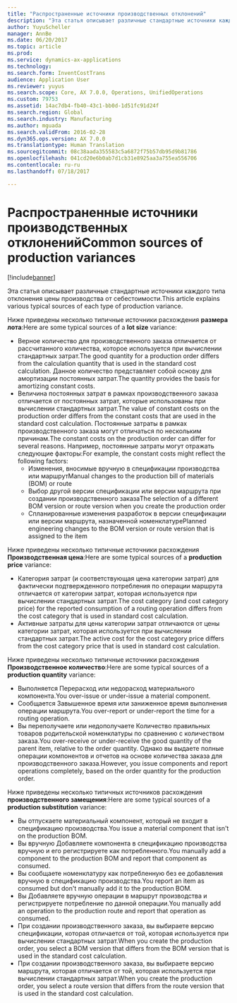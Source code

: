 ```yaml
---
title: "Распространенные источники производственных отклонений"
description: "Эта статья описывает различные стандартные источники каждого типа отклонения цены производства от себестоимости."
author: YuyuScheller
manager: AnnBe
ms.date: 06/20/2017
ms.topic: article
ms.prod: 
ms.service: dynamics-ax-applications
ms.technology: 
ms.search.form: InventCostTrans
audience: Application User
ms.reviewer: yuyus
ms.search.scope: Core, AX 7.0.0, Operations, UnifiedOperations
ms.custom: 79753
ms.assetid: 14ac7db4-fb40-43c1-bb0d-1d51fc91d24f
ms.search.region: Global
ms.search.industry: Manufacturing
ms.author: mguada
ms.search.validFrom: 2016-02-28
ms.dyn365.ops.version: AX 7.0.0
ms.translationtype: Human Translation
ms.sourcegitcommit: 08c38aada355583c5a6872f75b57db95d9b81786
ms.openlocfilehash: 041cd20e6b0ab7d1cb31e8925aa3a755ea556706
ms.contentlocale: ru-ru
ms.lasthandoff: 07/18/2017

---
```


# <a name="common-sources-of-production-variances"></a><span data-ttu-id="dcb61-103">Распространенные источники производственных отклонений</span><span class="sxs-lookup"><span data-stu-id="dcb61-103">Common sources of production variances</span></span>

[!include[banner](../includes/banner.md)]


<span data-ttu-id="dcb61-104">Эта статья описывает различные стандартные источники каждого типа отклонения цены производства от себестоимости.</span><span class="sxs-lookup"><span data-stu-id="dcb61-104">This article explains various typical sources of each type of production variance.</span></span> 

<span data-ttu-id="dcb61-105">Ниже приведены несколько типичные источники расхождения **размера лота**:</span><span class="sxs-lookup"><span data-stu-id="dcb61-105">Here are some typical sources of a **lot size** variance:</span></span>

-   <span data-ttu-id="dcb61-106">Верное количество для производственного заказа отличается от рассчитанного количества, которое используется при вычислении стандартных затрат.</span><span class="sxs-lookup"><span data-stu-id="dcb61-106">The good quantity for a production order differs from the calculation quantity that is used in the standard cost calculation.</span></span> <span data-ttu-id="dcb61-107">Данное количество представляет собой основу для амортизации постоянных затрат.</span><span class="sxs-lookup"><span data-stu-id="dcb61-107">The quantity provides the basis for amortizing constant costs.</span></span>
-   <span data-ttu-id="dcb61-108">Величина постоянных затрат в рамках производственного заказа отличается от постоянных затрат, которые использованы при вычислении стандартных затрат.</span><span class="sxs-lookup"><span data-stu-id="dcb61-108">The value of constant costs on the production order differs from the constant costs that are used in the standard cost calculation.</span></span> <span data-ttu-id="dcb61-109">Постоянные затраты в рамках производственного заказа могут отличаться по нескольким причинам.</span><span class="sxs-lookup"><span data-stu-id="dcb61-109">The constant costs on the production order can differ for several reasons.</span></span> <span data-ttu-id="dcb61-110">Например, постоянные затраты могут отражать следующие факторы:</span><span class="sxs-lookup"><span data-stu-id="dcb61-110">For example, the constant costs might reflect the following factors:</span></span>
    -   <span data-ttu-id="dcb61-111">Изменения, вносимые вручную в спецификации производства или маршрут</span><span class="sxs-lookup"><span data-stu-id="dcb61-111">Manual changes to the production bill of materials (BOM) or route</span></span>
    -   <span data-ttu-id="dcb61-112">Выбор другой версии спецификации или версии маршрута при создании производственного заказа</span><span class="sxs-lookup"><span data-stu-id="dcb61-112">The selection of a different BOM version or route version when you create the production order</span></span>
    -   <span data-ttu-id="dcb61-113">Спланированные изменения разработок в версии спецификации или версии маршрута, назначенной номенклатуре</span><span class="sxs-lookup"><span data-stu-id="dcb61-113">Planned engineering changes to the BOM version or route version that is assigned to the item</span></span>

<span data-ttu-id="dcb61-114">Ниже приведены несколько типичные источники расхождения **Производственная цена**:</span><span class="sxs-lookup"><span data-stu-id="dcb61-114">Here are some typical sources of a **production price** variance:</span></span>

-   <span data-ttu-id="dcb61-115">Категория затрат (и соответствующая цена категории затрат) для фактически подтвержденного потребления по операции маршрута отличается от категории затрат, которая используется при вычислении стандартных затрат.</span><span class="sxs-lookup"><span data-stu-id="dcb61-115">The cost category (and cost category price) for the reported consumption of a routing operation differs from the cost category that is used in standard cost calculation.</span></span>
-   <span data-ttu-id="dcb61-116">Активные затраты для цены категории затрат отличаются от цены категории затрат, которая используется при вычислении стандартных затрат.</span><span class="sxs-lookup"><span data-stu-id="dcb61-116">The active cost for the cost category price differs from the cost category price that is used in standard cost calculation.</span></span>

<span data-ttu-id="dcb61-117">Ниже приведены несколько типичные источники расхождения **Производственное количество**:</span><span class="sxs-lookup"><span data-stu-id="dcb61-117">Here are some typical sources of a **production quantity** variance:</span></span>

-   <span data-ttu-id="dcb61-118">Выполняется Перерасход или недорасход материального компонента.</span><span class="sxs-lookup"><span data-stu-id="dcb61-118">You over-issue or under-issue a material component.</span></span>
-   <span data-ttu-id="dcb61-119">Сообщается Завышенное время или заниженное время выполнения операции маршрута.</span><span class="sxs-lookup"><span data-stu-id="dcb61-119">You over-report or under-report the time for a routing operation.</span></span>
-   <span data-ttu-id="dcb61-120">Вы переполучаете или недополучаете Количество правильных товаров родительской номенклатуры по сравнению с количеством заказа.</span><span class="sxs-lookup"><span data-stu-id="dcb61-120">You over-receive or under-receive the good quantity of the parent item, relative to the order quantity.</span></span> <span data-ttu-id="dcb61-121">Однако вы выдаете полные операции компонентов и отчетов на основе количества заказа для производственного заказа.</span><span class="sxs-lookup"><span data-stu-id="dcb61-121">However, you issue components and report operations completely, based on the order quantity for the production order.</span></span>

<span data-ttu-id="dcb61-122">Ниже приведены несколько типичных источников расхождения **производственного замещения**:</span><span class="sxs-lookup"><span data-stu-id="dcb61-122">Here are some typical sources of a **production substitution** variance:</span></span>

-   <span data-ttu-id="dcb61-123">Вы отпускаете материальный компонент, который не входит в спецификацию производства.</span><span class="sxs-lookup"><span data-stu-id="dcb61-123">You issue a material component that isn't on the production BOM.</span></span>
-   <span data-ttu-id="dcb61-124">Вы вручную Добавляете компонента в спецификацию производства вручную и его регистрируете как потребленного.</span><span class="sxs-lookup"><span data-stu-id="dcb61-124">You manually add a component to the production BOM and report that component as consumed.</span></span>
-   <span data-ttu-id="dcb61-125">Вы сообщаете номенклатуру как потребленную без ее добавления вручную в спецификацию производства.</span><span class="sxs-lookup"><span data-stu-id="dcb61-125">You report an item as consumed but don't manually add it to the production BOM.</span></span>
-   <span data-ttu-id="dcb61-126">Вы Добавляете вручную операции в маршрут производства и регистрируете потребление по данной операции.</span><span class="sxs-lookup"><span data-stu-id="dcb61-126">You manually add an operation to the production route and report that operation as consumed.</span></span>
-   <span data-ttu-id="dcb61-127">При создании производственного заказа, вы выбираете версию спецификации, которая отличается от той, которая используется при вычислении стандартных затрат.</span><span class="sxs-lookup"><span data-stu-id="dcb61-127">When you create the production order, you select a BOM version that differs from the BOM version that is used in the standard cost calculation.</span></span>
-   <span data-ttu-id="dcb61-128">При создании производственного заказа, вы выбираете версию маршрута, которая отличается от той, которая используется при вычислении стандартных затрат.</span><span class="sxs-lookup"><span data-stu-id="dcb61-128">When you create the production order, you select a route version that differs from the route version that is used in the standard cost calculation.</span></span>





